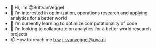 - 👋 Hi, I’m @BrittvanVeggel
- 👀 I’m interested in optimization, operations research and applying analytics for a better world
- 🌱 I’m currently learning to optimize computationality of code
- 💞️ I’m looking to collaborate on analytics for a better world research projects
- 📫 How to reach me b.w.j.r.vanveggel@uva.nl

<!---
BrittvanVeggel/BrittvanVeggel is a ✨ special ✨ repository because its `README.md` (this file) appears on your GitHub profile.
You can click the Preview link to take a look at your changes.
--->
